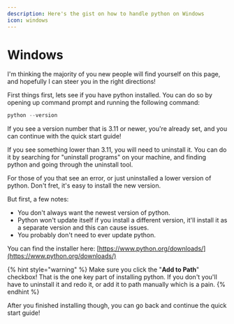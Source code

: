 ```yaml
---
description: Here's the gist on how to handle python on Windows
icon: windows
---
```


# Windows

I'm thinking the majority of you new people will find yourself on this page, and hopefully I can steer you in the right directions!

First things first, lets see if you have python installed. You can do so by opening up command prompt and running the following command:

```powershell
python --version
```

If you see a version number that is 3.11 or newer, you're already set, and you can continue with the quick start guide!

If you see something lower than 3.11, you will need to uninstall it. You can do it by searching for "uninstall programs" on your machine, and finding python and going through the uninstall tool.

For those of you that see an error, or just uninstalled a lower version of python. Don't fret, it's easy to install the new version.

But first, a few notes:

* You don't always want the newest version of python.
* Python won't update itself if you install a different version, it'll install it as a separate version and this can cause issues.
* You probably don't need to ever update python.

You can find the installer here: [https://www.python.org/downloads/](https://www.python.org/downloads/)

{% hint style="warning" %}
Make sure you click the "**Add to Path**" checkbox! That is the one key part of installing python. If you don't you'll have to uninstall it and redo it, or add it to path manually which is a pain.
{% endhint %}

After you finished installing though, you can go back and continue the quick start guide!
